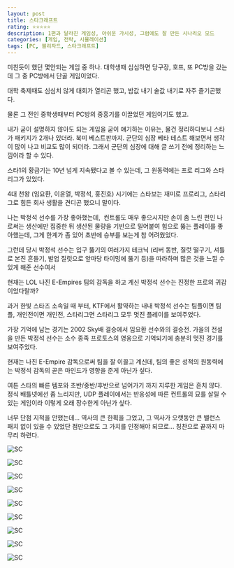 ```yaml
---
layout: post
title: 스타크래프트
rating: ⭐️⭐️⭐️⭐️⭐️
description: 1편과 달라진 게임성, 아쉬운 가시성, 그럼에도 잘 만든 시나리오 모드
categories: [게임, 전략, 시뮬레이션]
tags: [PC, 블리자드, 스타크래프트]
---
```


미친듯이 했던 몇안되는 게임 중 하나. 대학생때 심심하면 당구장, 호프, 또 PC방을 갔는데 그 중 PC방에서 단골 게임이었다.

대학 축제때도 심심치 않게 대회가 열리곤 했고, 밥값 내기 술값 내기로 자주 즐기곤했다.

물론 그 전인 중학생때부터 PC방의 중흥기를 이끌었던 게임이기도 했고.

내가 굳이 설명하지 않아도 되는 게임을 굳이 얘기하는 이유는, 물건 정리하다보니 스타가 패키지가 2개나 있더라. 북미 베스트판까지. 군단의 심장 베타 테스트 해보면서 생각이 많이 나고 비교도 많이 되더라. 그래서 군단의 심장에 대해 글 쓰기 전에 정리하는 느낌이라 할 수 있다.

스타1의 황금기는 10년 넘게 지속됐다고 볼 수 있는데, 그 원동력에는 프로 리그와 스타리그가 있었다.  

4대 천왕 (임요환, 이윤열, 박정석, 홍진호) 시기에는 스타보는 재미로 프로리그, 스타리그로 힘든 회사 생활을 견디곤 했으니 말이다.

나는 박정석 선수를 가장 좋아했는데,  컨트롤도 매우 좋으시지만 손이 좀 느린 편인 나로써는 생산에만 집중한 뒤 생산된 물량을 기반으로 밀어붙여 힘으로 뚫는 플레이를 좋아했는데, 그게 한계가 좀 있어 초반에 승부를 보는게 참 어려웠었다.

그런데 당시 박정석 선수는 입구 뚫기의 여러가지 테크닉 (리버 동반, 질럿 떨구기, 셔틀로 본진 흔들기, 발업 질럿으로 앞마당 타이밍에 뚫기 등)을 따라하며 많은 것을 느낄 수 있게 해준 선수여서 

현재는 LOL 나진 E-Empires 팀의 감독을 하고 계신 박정석 선수는 진정한 프로의 귀감이었다랄까?

과거 한빛 스타즈 소속일 때 부터, KTF에서 활약하는 내내 박정석 선수는 팀플이면 팀플, 개인전이면 개인전, 스타리그면 스타리그 모두 멋진 플레이를 보여주었다.

가장 기억에 남는 경기는 2002 Sky배 결승에서 임요환 선수와의 결승전. 가을의 전설을 만든 박정석 선수는 소수 종족 프로토스의 영웅으로 기억되기에 충분히 멋진 경기를 보여주었다.

현재는 나진 E-Empire 감독으로써 팀을 잘 이끌고 계신데, 팀의 좋은 성적의 원동력에는 박정석 감독의 곧은 마인드가 영향을 준게 아닌가 싶다.

여튼 스타의 빠른 템포와 초반/중반/후반으로 넘어가기 까지 지루한 게임은 흔치 않다. 정식 배틀넷에선 좀 느리지만, UDP 플레이에서는 반응성에 따른 컨트롤의 묘를 살릴 수 있는 게임이라 이렇게 오래 장수한게 아닌가 싶다.

너무 단점 지적을 안했는데... 역사의 큰 한획을 그었고, 그 역사가 오랫동안 큰 밸런스 패치 없이 있을 수 있었단 점만으로도 그 가치를 인정해야 되므로... 칭찬으로 끝까지 마무리 하련다.

![SC](../../images/2013/starcraft_00.jpg)

![SC](../../images/2013/starcraft_01.jpg)

![SC](../../images/2013/starcraft_02.jpg)

![SC](../../images/2013/starcraft_03.jpg)

![SC](../../images/2013/starcraft_04.jpg)

![SC](../../images/2013/starcraft_05.jpg)

![SC](../../images/2013/starcraft_06.jpg)

![SC](../../images/2013/starcraft_07.jpg)

![SC](../../images/2013/starcraft_08.jpg)
